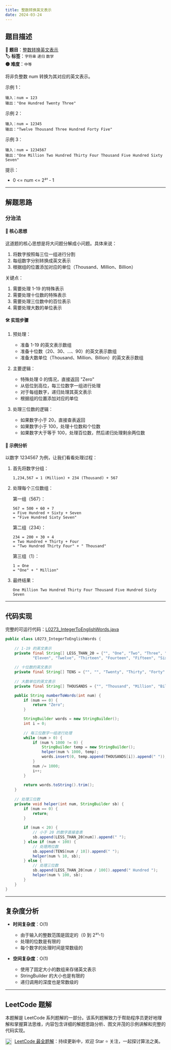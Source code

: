 ```yaml
---
title: 整数转换英文表示
date: 2024-03-24
---
```


## 题目描述

**🔗 题目**：[整数转换英文表示](https://leetcode.cn/problems/integer-to-english-words/)  
**🏷️ 标签**：`字符串` `递归` `数学`  
**🟡 难度**：`中等`  

将非负整数 num 转换为其对应的英文表示。

示例 1：
```
输入：num = 123
输出："One Hundred Twenty Three"
```

示例 2：
```
输入：num = 12345
输出："Twelve Thousand Three Hundred Forty Five"
```

示例 3：
```
输入：num = 1234567
输出："One Million Two Hundred Thirty Four Thousand Five Hundred Sixty Seven"
```

提示：
- 0 <= num <= 2³¹ - 1

---

## 解题思路
### 分治法

#### 📝 核心思想
这道题的核心思想是将大问题分解成小问题。具体来说：
1. 将数字按照每三位一组进行分割
2. 每组数字分别转换成英文表示
3. 根据组的位置添加对应的单位（Thousand、Million、Billion）

关键点：
1. 需要处理 1-19 的特殊表示
2. 需要处理十位数的特殊表示
3. 需要处理三位数中的百位表示
4. 需要处理大数的单位表示

#### 🛠️ 实现步骤
1. 预处理：
   - 准备 1-19 的英文表示数组
   - 准备十位数（20、30、...、90）的英文表示数组
   - 准备大数单位（Thousand、Million、Billion）的英文表示数组

2. 主要逻辑：
   - 特殊处理 0 的情况，直接返回 "Zero"
   - 从低位到高位，每三位数字一组进行处理
   - 对于每组数字，递归处理其英文表示
   - 根据组的位置添加对应的单位

3. 处理三位数的逻辑：
   - 如果数字小于 20，直接查表返回
   - 如果数字小于 100，处理十位数和个位数
   - 如果数字大于等于 100，处理百位数，然后递归处理剩余两位数

#### 🧩 示例分析
以数字 1234567 为例，让我们看看处理过程：

1. 首先将数字分组：
   ```
   1,234,567 = 1 (Million) + 234 (Thousand) + 567
   ```

2. 处理每个三位数组：

   第一组（567）：
   ```
   567 = 500 + 60 + 7
   = Five Hundred + Sixty + Seven
   = "Five Hundred Sixty Seven"
   ```

   第二组（234）：
   ```
   234 = 200 + 30 + 4
   = Two Hundred + Thirty + Four
   = "Two Hundred Thirty Four" + " Thousand"
   ```

   第三组（1）：
   ```
   1 = One
   = "One" + " Million"
   ```

3. 最终结果：
   ```
   One Million Two Hundred Thirty Four Thousand Five Hundred Sixty Seven
   ```

---

## 代码实现

完整的可运行代码：[L0273_IntegerToEnglishWords.java](../src/main/java/L0273_IntegerToEnglishWords.java)

```java
public class L0273_IntegerToEnglishWords {
    
    // 1-19 的英文表示
    private final String[] LESS_THAN_20 = {"", "One", "Two", "Three", "Four", "Five", "Six", "Seven", "Eight", "Nine", "Ten",
            "Eleven", "Twelve", "Thirteen", "Fourteen", "Fifteen", "Sixteen", "Seventeen", "Eighteen", "Nineteen"};
    
    // 十位数的英文表示
    private final String[] TENS = {"", "", "Twenty", "Thirty", "Forty", "Fifty", "Sixty", "Seventy", "Eighty", "Ninety"};
    
    // 大数单位的英文表示
    private final String[] THOUSANDS = {"", "Thousand", "Million", "Billion"};

    public String numberToWords(int num) {
        if (num == 0) {
            return "Zero";
        }

        StringBuilder words = new StringBuilder();
        int i = 0;
        
        // 每三位数字一组进行处理
        while (num > 0) {
            if (num % 1000 != 0) {
                StringBuilder temp = new StringBuilder();
                helper(num % 1000, temp);
                words.insert(0, temp.append(THOUSANDS[i]).append(" "));
            }
            num /= 1000;
            i++;
        }
        
        return words.toString().trim();
    }
    
    // 处理三位数
    private void helper(int num, StringBuilder sb) {
        if (num == 0) {
            return;
        }
        
        if (num < 20) {
            // 小于 20 的数字直接查表
            sb.append(LESS_THAN_20[num]).append(" ");
        } else if (num < 100) {
            // 处理两位数
            sb.append(TENS[num / 10]).append(" ");
            helper(num % 10, sb);
        } else {
            // 处理三位数
            sb.append(LESS_THAN_20[num / 100]).append(" Hundred ");
            helper(num % 100, sb);
        }
    }
}
```

---

## 复杂度分析

- **时间复杂度**：O(1)
  - 由于输入的整数范围是固定的（0 到 2³¹-1）
  - 处理的位数是有限的
  - 每个数字的处理时间是常数级的

- **空间复杂度**：O(1)
  - 使用了固定大小的数组来存储英文表示
  - StringBuilder 的大小也是有限的
  - 递归调用的深度也是常数级的

---

## LeetCode 题解

本题解是 LeetCode 系列题解的一部分。该系列题解致力于帮助程序员更好地理解和掌握算法思维，内容包含详细的解题思路分析、图文并茂的示例讲解和完整的代码实现。

<img src="https://github.githubassets.com/images/modules/logos_page/GitHub-Mark.png" alt="GitHub" width="20" style="vertical-align: middle; margin-right: 5px"> [LeetCode 最全题解](https://github.com/LjyYano/LeetCode)：持续更新中，欢迎 Star ⭐️ 关注，一起探讨算法之美。 